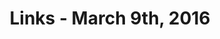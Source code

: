 ---
title: Links - March 9th, 2016
layout: links
category: links
articles:
  - title: In San Francisco and Rooting for a Tech Comeuppance
    author: David Streitfeld
    source: The New York Times
    note: In a way, it is surreal to be living this first hand, knowing that I am part of the problem. How long can SF keep going without a policy change?
    url: http://www.nytimes.com/2016/03/09/technology/in-san-francisco-and-rooting-for-a-tech-slowdown.html
  - title: Valley VCs Sit on Cash, Forcing Startups to Dial Back Ambition
    author: Lizette Chapman
    source: Bloomberg Business
    url: http://www.bloomberg.com/news/articles/2016-03-09/more-venture-investors-are-sitting-on-the-sidelines
  - title: "Millions of ordinary Americans support Donald Trump. Here's why."
    author: Thomas Frank
    source: The Guardian
    url: http://www.theguardian.com/commentisfree/2016/mar/07/donald-trump-why-americans-support
    note: "Very related to yesterday's Noah Smith article on Bernie, and last week's Stratechery on \"The Voters Decide\". Both Trump and Sanders appeal to a population that is not addressed by mainstream media."
  - title: "Why the poor pay more for toilet paper, and just about everything else"
    author: Emily Badger
    source: The Washington Post
    url: https://www.washingtonpost.com/news/wonk/wp/2016/03/08/why-the-poor-pay-more-for-toilet-paper-and-just-about-everything-else/
  - title: The Data Sleuths of San José
    author: Christian Caryl
    source: Foreign Policy
    url: http://foreignpolicy.com/2015/05/27/the-data-sleuths-of-san-jose-costa-rica-corruption/
    note: I remember these events from when I was a kid, and it really interesting to see them exposed here again, a decade later, when I can actually understand them and their implications. I wonder what kind of data is available today, in Costa Rica and elsewhere, just waiting to be analyzed to uncover other schemes like these.
  - title: Data structures in JavaScript
    author: Benoît Vallon
    url: http://blog.benoitvallon.com/data-structures-in-javascript/data-structures-in-javascript/
    note: Javascript is a weird language. Period.
---